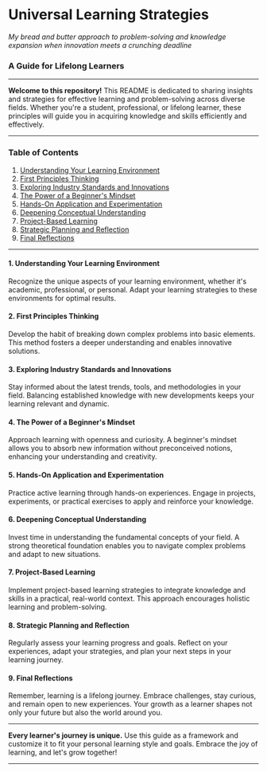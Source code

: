 # Universal Learning Strategies
*My bread and butter approach to problem-solving and knowledge expansion when innovation meets a crunching deadline*

### A Guide for Lifelong Learners

---

**Welcome to this repository!** This README is dedicated to sharing insights and strategies for effective learning and problem-solving across diverse fields. Whether you're a student, professional, or lifelong learner, these principles will guide you in acquiring knowledge and skills efficiently and effectively.

---

### Table of Contents
1. [Understanding Your Learning Environment](#1)
2. [First Principles Thinking](#2)
3. [Exploring Industry Standards and Innovations](#3)
4. [The Power of a Beginner's Mindset](#4)
5. [Hands-On Application and Experimentation](#5)
6. [Deepening Conceptual Understanding](#6)
7. [Project-Based Learning](#7)
8. [Strategic Planning and Reflection](#8)
9. [Final Reflections](#9)

---

#### 1. Understanding Your Learning Environment<a name="1"></a>
Recognize the unique aspects of your learning environment, whether it's academic, professional, or personal. Adapt your learning strategies to these environments for optimal results.

#### 2. First Principles Thinking<a name="2"></a>
Develop the habit of breaking down complex problems into basic elements. This method fosters a deeper understanding and enables innovative solutions.

#### 3. Exploring Industry Standards and Innovations<a name="3"></a>
Stay informed about the latest trends, tools, and methodologies in your field. Balancing established knowledge with new developments keeps your learning relevant and dynamic.

#### 4. The Power of a Beginner's Mindset<a name="4"></a>
Approach learning with openness and curiosity. A beginner's mindset allows you to absorb new information without preconceived notions, enhancing your understanding and creativity.

#### 5. Hands-On Application and Experimentation<a name="5"></a>
Practice active learning through hands-on experiences. Engage in projects, experiments, or practical exercises to apply and reinforce your knowledge.

#### 6. Deepening Conceptual Understanding<a name="6"></a>
Invest time in understanding the fundamental concepts of your field. A strong theoretical foundation enables you to navigate complex problems and adapt to new situations.

#### 7. Project-Based Learning<a name="7"></a>
Implement project-based learning strategies to integrate knowledge and skills in a practical, real-world context. This approach encourages holistic learning and problem-solving.

#### 8. Strategic Planning and Reflection<a name="8"></a>
Regularly assess your learning progress and goals. Reflect on your experiences, adapt your strategies, and plan your next steps in your learning journey.

#### 9. Final Reflections<a name="9"></a>
Remember, learning is a lifelong journey. Embrace challenges, stay curious, and remain open to new experiences. Your growth as a learner shapes not only your future but also the world around you.

---

**Every learner's journey is unique.** Use this guide as a framework and customize it to fit your personal learning style and goals. Embrace the joy of learning, and let's grow together!

---

